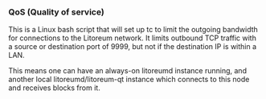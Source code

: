 ### QoS (Quality of service) ###

This is a Linux bash script that will set up tc to limit the outgoing bandwidth for connections to the Litoreum network. It limits outbound TCP traffic with a source or destination port of 9999, but not if the destination IP is within a LAN.

This means one can have an always-on litoreumd instance running, and another local litoreumd/litoreum-qt instance which connects to this node and receives blocks from it.
